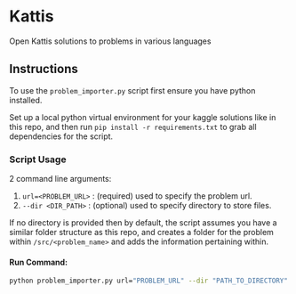 # Kattis

Open Kattis solutions to problems in various languages

## Instructions

To use the `problem_importer.py` script first ensure you have python installed.

Set up a local python virtual environment for your kaggle solutions like in this repo, and then run `pip install -r requirements.txt`
to grab all dependencies for the script.

### Script Usage

2 command line arguments:

1. `url=<PROBLEM_URL>` : (required) used to specify the problem url.
2. `--dir <DIR_PATH>` : (optional) used to specify directory to store files.

If no directory is provided then by default, the script assumes you have a similar folder structure as this repo, and creates
a folder for the problem within `/src/<problem_name>` and adds the information pertaining within.

#### Run Command:

```bash
python problem_importer.py url="PROBLEM_URL" --dir "PATH_TO_DIRECTORY"
```
